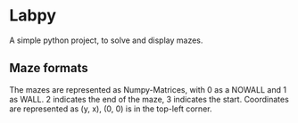 # Labpy

A simple python project, to solve and display mazes.

## Maze formats

The mazes are represented as Numpy-Matrices, with 0 as a NOWALL and 1 as WALL. 2 indicates the end of the maze, 3 indicates the start.
Coordinates are represented as (y, x), (0, 0) is in the top-left corner.
